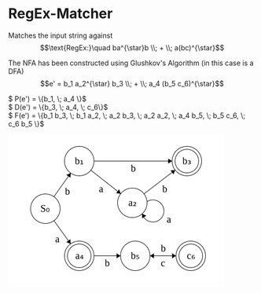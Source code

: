 # RegEx-Matcher
Matches the input string against<br>
$$\text{RegEx:}\quad ba^{\star}b \\; + \\; a(bc)^{\star}$$

The NFA has been constructed using Glushkov's Algorithm (in this case is a DFA)
$$e' = b_1 a_2^{\star} b_3 \\; + \\; a_4 (b_5 c_6)^{\star}$$

 $ P(e') = \\{b_1, \\; a_4 \\}$ \
  $ D(e') = \\{b_3, \\; a_4, \\; c_6\\}$ \
  $ F(e') = \\{b_1 b_3, \\; b_1 a_2, \\; a_2 b_3, \\; a_2 a_2, \\; a_4 b_5, \\; b_5 c_6, \\; c_6 b_5 \\}$

 ![NFA](NFA1.png "NFA from Glushkov's Algorithm")
